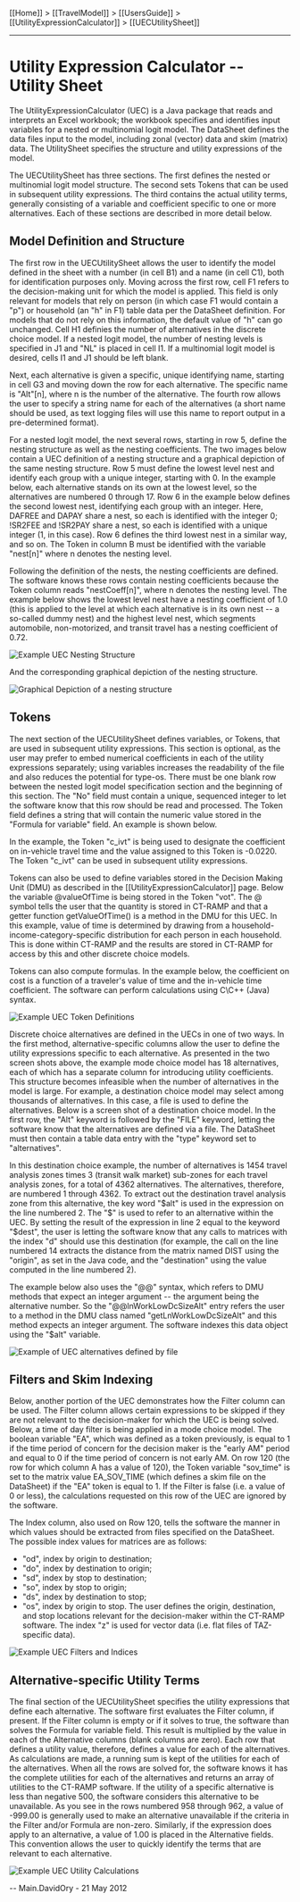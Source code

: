 [[Home]] > [[TravelModel]] > [[UsersGuide]] > [[UtilityExpressionCalculator]] > [[UECUtilitySheet]]

---

# Utility Expression Calculator -- Utility Sheet

The UtilityExpressionCalculator (UEC) is a Java package that reads and interprets an Excel workbook; the workbook specifies and identifies input variables for a nested or multinomial logit model. The DataSheet defines the data files input to the model, including zonal (vector) data and skim (matrix) data. The UtilitySheet specifies the structure and utility expressions of the model.

The UECUtilitySheet has three sections. The first defines the nested or multinomial logit model structure. The second sets Tokens that can be used in subsequent utility expressions. The third contains the actual utility terms, generally consisting of a variable and coefficient specific to one or more alternatives. Each of these sections are described in more detail below.

## Model Definition and Structure

The first row in the UECUtilitySheet allows the user to identify the model defined in the sheet with a number (in cell B1) and a name (in cell C1), both for identification purposes only. Moving across the first row, cell F1 refers to the decision-making unit for which the model is applied. This field is only relevant for models that rely on person (in which case F1 would contain a "p") or household (an "h" in F1) table data per the DataSheet definition. For models that do not rely on this information, the default value of "h" can go unchanged. Cell H1 definies the number of alternatives in the discrete choice model. If a nested logit model, the number of nesting levels is specified in J1 and "NL" is placed in cell I1. If a multinomial logit model is desired, cells I1 and J1 should be left blank.

Next, each alternative is given a specific, unique identifying name, starting in cell G3 and moving down the row for each alternative. The specific name is "Alt"[n], where n is the number of the alternative. The fourth row allows the user to specify a string name for each of the alternatives (a short name should be used, as text logging files will use this name to report output in a pre-determined format).

For a nested logit model, the next several rows, starting in row 5, define the nesting structure as well as the nesting coefficients. The two images below contain a UEC definition of a nesting structure and a graphical depiction of the same nesting structure. Row 5 must define the lowest level nest and identify each group with a unique integer, starting with 0. In the example below, each alternative stands on its own at the lowest level, so the alternatives are numbered 0 through 17. Row 6 in the example below defines the second lowest nest, identifying each group with an integer. Here, DAFREE and DAPAY share a nest, so each is identified with the integer 0; !SR2FEE and !SR2PAY share a nest, so each is identified with a unique integer (1, in this case). Row 6 defines the third lowest nest in a similar way, and so on. The Token in column B must be identified with the variable "nest[n]" where n denotes the nesting level.

Following the definition of the nests, the nesting coefficients are defined. The software knows these rows contain nesting coefficients because the Token column reads "nestCoeff[n]", where n denotes the nesting level. The example below shows the lowest level nest have a nesting coefficient of 1.0 (this is applied to the level at which each alternative is in its own nest -- a so-called dummy nest) and the highest level nest, which segments automobile, non-motorized, and transit travel has a nesting coefficient of 0.72.

![Example UEC Nesting Structure](https://raw.githubusercontent.com/BayAreaMetro/modeling-website/master/foswiki_imgs/ExampleUecNesting.png)

And the corresponding graphical depiction of the nesting structure.

![Graphical Depiction of a nesting structure](https://raw.githubusercontent.com/BayAreaMetro/modeling-website/master/foswiki_imgs/Example_Nesting_Structure.png)

## Tokens

The next section of the UECUtilitySheet defines variables, or Tokens, that are used in subsequent utility expressions. This section is optional, as the user may prefer to embed numerical coefficients in each of the utility expressions separately; using variables increases the readability of the file and also reduces the potential for type-os. There must be one blank row between the nested logit model specification section and the beginning of this section. The "No" field must contain a unique, sequenced integer to let the software know that this row should be read and processed. The Token field defines a string that will contain the numeric value stored in the "Formula for variable" field. An example is shown below.

In the example, the Token "c_ivt" is being used to designate the coefficient on in-vehicle travel time and the value assigned to this Token is -0.0220. The Token "c_ivt" can be used in subsequent utility expressions.

Tokens can also be used to define variables stored in the Decision Making Unit (DMU) as described in the [[UtilityExpressionCalculator]] page. Below the variable @valueOfTime is being stored in the Token "vot". The @ symbol tells the user that the quantity is stored in CT-RAMP and that a getter function getValueOfTime() is a method in the DMU for this UEC. In this example, value of time is determined by drawing from a household-income-category-specific distribution for each person in each household. This is done within CT-RAMP and the results are stored in CT-RAMP for access by this and other discrete choice models.

Tokens can also compute formulas. In the example below, the coefficient on cost is a function of a traveler's value of time and the in-vehicle time coefficient. The software can perform calculations using C\C++ (Java) syntax.

![Example UEC Token Definitions](https://raw.githubusercontent.com/BayAreaMetro/modeling-website/master/foswiki_imgs/ExampleTokenDefinitions.png)

Discrete choice alternatives are defined in the UECs in one of two ways. In the first method, alternative-specific columns allow the user to define the utility expressions specific to each alternative. As presented in the two screen shots above, the example mode choice model has 18 alternatives, each of which has a separate column for introducing utility coefficients. This structure becomes infeasible when the number of alternatives in the model is large. For example, a destination choice model may select among thousands of alternatives. In this case, a file is used to define the alternatives. Below is a screen shot of a destination choice model. In the first row, the "Alt" keyword is followed by the "FILE" keyword, letting the software know that the alternatives are defined via a file. The DataSheet must then contain a table data entry with the "type" keyword set to "alternatives".

In this destination choice example, the number of alternatives is 1454 travel analysis zones times 3 (transit walk market) sub-zones for each travel analysis zones, for a total of 4362 alternatives. The alternatives, therefore, are numbered 1 through 4362. To extract out the destination travel analysis zone from this alternative, the key word "$alt" is used in the expression on the line numbered 2. The "$" is used to refer to an alternative within the UEC. By setting the result of the expression in line 2 equal to the keyword "$dest", the user is letting the software know that any calls to matrices with the index "d" should use this destination (for example, the call on the line numbered 14 extracts the distance from the matrix named DIST using the "origin", as set in the Java code, and the "destination" using the value computed in the line numbered 2).

The example below also uses the "@@" syntax, which refers to DMU methods that expect an integer argument -- the argument being the alternative number. So the "@@lnWorkLowDcSizeAlt" entry refers the user to a method in the DMU class named "getLnWorkLowDcSizeAlt" and this method expects an integer argument. The software indexes this data object using the "$alt" variable.

![Example of UEC alternatives defined by file](https://raw.githubusercontent.com/BayAreaMetro/modeling-website/master/foswiki_imgs/ExampleFileDefinedAlternatives.png)
## Filters and Skim Indexing

Below, another portion of the UEC demonstrates how the Filter column can be used. The Filter column allows certain expressions to be skipped if they are not relevant to the decision-maker for which the UEC is being solved. Below, a time of day filter is being applied in a mode choice model. The boolean variable "EA", which was defined as a token previously, is equal to 1 if the time period of concern for the decision maker is the "early AM" period and equal to 0 if the time period of concern is not early AM. On row 120 (the row for which column A has a value of 120), the Token variable "sov_time" is set to the matrix value EA_SOV_TIME (which defines a skim file on the DataSheet) if the "EA" token is equal to 1. If the Filter is false (i.e. a value of 0 or less), the calculations requested on this row of the UEC are ignored by the software.

The Index column, also used on Row 120, tells the software the manner in which values should be extracted from files specified on the DataSheet. The possible index values for matrices are as follows:
   * "od", index by origin to destination;
   * "do", index by destination to origin;
   * "sd", index by stop to destination;
   * "so", index by stop to origin;
   * "ds", index by destination to stop;
   * "os", index by origin to stop.
The user defines the origin, destination, and stop locations relevant for the decision-maker within the CT-RAMP software. The index "z" is used for vector data (i.e. flat files of TAZ-specific data).

![Example UEC Filters and Indices](https://raw.githubusercontent.com/BayAreaMetro/modeling-website/master/foswiki_imgs/ExampleUecFilterAndIndex.png)

## Alternative-specific Utility Terms

The final section of the UECUtilitySheet specifies the utility expressions that define each alternative. The software first evaluates the Filter column, if present. If the Filter column is empty or if it solves to true, the software than solves the Formula for variable field. This result is multiplied by the value in each of the Alternative columns (blank columns are zero). Each row that defines a utility value, therefore, defines a value for each of the alternatives. As calculations are made, a running sum is kept of the utilities for each of the alternatives. When all the rows are solved for, the software knows it has the complete utilities for each of the alternatives and returns an array of utilities to the CT-RAMP software. If the utility of a specific alternative is less than negative 500, the software considers this alternative to be unavailable. As you see in the rows numbered 958 through 962, a value of -999.00 is generally used to make an alternative unavailable if the criteria in the Filter and/or Formula are non-zero. Similarly, if the expression does apply to an alternative, a value of 1.00 is placed in the Alternative fields. This convention allows the user to quickly identify the terms that are relevant to each alternative.

![Example UEC Utility Calculations](https://raw.githubusercontent.com/BayAreaMetro/modeling-website/master/foswiki_imgs/ExampleUecUtility.png)

-- Main.DavidOry - 21 May 2012